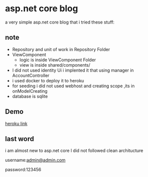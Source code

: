 
# asp.net core blog

a very simple  asp.net core blog that 
i tried these stuff:



## note

- Repository and unit of work in Repository Folder
- ViewComponent
   - logic is inside ViewComponent Folder
   - view is inside shared/components/
- I did not used identity Ui i implented it that using manager in AccountController
- i used docker to deploy it to heroku 
- for seeding i did not used webhost and creating scope ,its in onModelCreating
- database is sqlite



  
## Demo

[heroku link](https://afshar-writes.herokuapp.com/)

  
## last word
 i am almost new to asp.net core 
 I did not followed clean architucture
 

 username:admin@admin.com
 
 password:123456
